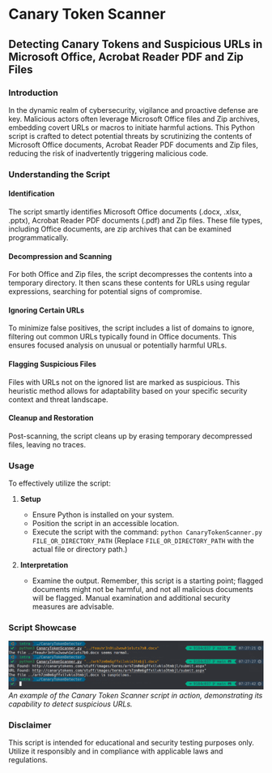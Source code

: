 # Canary Token Scanner

## Detecting Canary Tokens and Suspicious URLs in Microsoft Office, Acrobat Reader PDF and Zip Files

### Introduction

In the dynamic realm of cybersecurity, vigilance and proactive defense are key. Malicious actors often leverage Microsoft Office files and Zip archives, embedding covert URLs or macros to initiate harmful actions. This Python script is crafted to detect potential threats by scrutinizing the contents of Microsoft Office documents, Acrobat Reader PDF documents and Zip files, reducing the risk of inadvertently triggering malicious code.

### Understanding the Script

#### Identification
The script smartly identifies Microsoft Office documents (.docx, .xlsx, .pptx), Acrobat Reader PDF documents (.pdf) and Zip files. These file types, including Office documents, are zip archives that can be examined programmatically.

#### Decompression and Scanning
For both Office and Zip files, the script decompresses the contents into a temporary directory. It then scans these contents for URLs using regular expressions, searching for potential signs of compromise.

#### Ignoring Certain URLs
To minimize false positives, the script includes a list of domains to ignore, filtering out common URLs typically found in Office documents. This ensures focused analysis on unusual or potentially harmful URLs.

#### Flagging Suspicious Files
Files with URLs not on the ignored list are marked as suspicious. This heuristic method allows for adaptability based on your specific security context and threat landscape.

#### Cleanup and Restoration
Post-scanning, the script cleans up by erasing temporary decompressed files, leaving no traces.

### Usage

To effectively utilize the script:

1. **Setup**
   - Ensure Python is installed on your system.
   - Position the script in an accessible location.
   - Execute the script with the command: `python CanaryTokenScanner.py FILE_OR_DIRECTORY_PATH` (Replace `FILE_OR_DIRECTORY_PATH` with the actual file or directory path.)

2. **Interpretation**
   - Examine the output. Remember, this script is a starting point; flagged documents might not be harmful, and not all malicious documents will be flagged. Manual examination and additional security measures are advisable.

### Script Showcase

![Canary Token Scanner in Action](https://raw.githubusercontent.com/0xNslabs/CanaryTokenDetector/main/demo.png)
*An example of the Canary Token Scanner script in action, demonstrating its capability to detect suspicious URLs.*

### Disclaimer

This script is intended for educational and security testing purposes only. Utilize it responsibly and in compliance with applicable laws and regulations.
